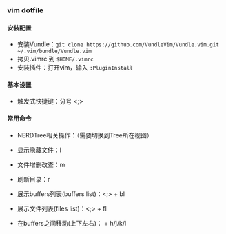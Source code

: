 ### vim dotfile

#### 安装配置
- 安装Vundle：`git clone https://github.com/VundleVim/Vundle.vim.git ~/.vim/bundle/Vundle.vim`
- 拷贝.vimrc 到 `$HOME/.vimrc`
- 安装插件：打开vim，输入 `:PluginInstall`

#### 基本设置

- 触发式快捷键：分号 <;>


#### 常用命令

- NERDTree相关操作：（需要切换到Tree所在视图）
- 显示隐藏文件：I
- 文件增删改查：m
- 刷新目录：r

- 展示buffers列表(buffers list)：<;> + bl
- 展示文件列表(files list)：<;> + fl
- 在buffers之间移动(上下左右)：<shift> + h/j/k/l  


